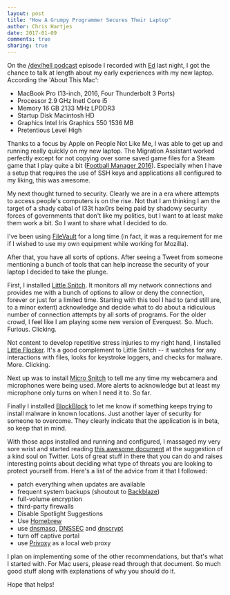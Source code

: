```yaml
---
layout: post
title: "How A Grumpy Programmer Secures Their Laptop"
author: Chris Hartjes
date: 2017-01-09
comments: true
sharing: true
---
```

On the [/dev/hell podcast](https://devhell.info) episode I recorded with [Ed](https://twitter.com/funkatron)
last night, I got the chance to talk at length about my early experiences with
my new laptop. According the 'About This Mac':

* MacBook Pro (13-inch, 2016, Four Thunderbolt 3 Ports)
* Processor 2.9 GHz Inetl Core i5
* Memory 16 GB 2133 MHz LPDDR3
* Startup Disk Macintosh HD
* Graphics Intel Iris Graphics 550 1536 MB
* Pretentious Level High

Thanks to a focus by Apple on People Not Like Me, I was able to get up and
running really quickly on my new laptop. The Migration Assistant worked
perfectly except for not copying over some saved game files for a Steam
game that I play quite a bit ([Football Manager 2016](https://en.wikipedia.org/wiki/Football_Manager_2016)).
Especially when I have a setup that requires the use of SSH keys and applications
all configured to my liking, this was awesome.

My next thought turned to security. Clearly we are in a era where attempts to
access people's computers is on the rise. Not that I am thinking I am the
target of a shady cabal of l33t hax0rs being paid by shadowy security forces
of governments that don't like my politics, but I want to at least make them
work a bit. So I want to share what I decided to do.

I've been using [FileVault](https://en.wikipedia.org/wiki/FileVault) for a long
time (in fact, it was a requirement for me if I wished to use my own equipment
while working for Mozilla).

After that, you have all sorts of options. After seeing a Tweet from someone
mentioning a bunch of tools that can help increase the security of your laptop
I decided to take the plunge.

First, I installed [Little Snitch](https://www.obdev.at/products/littlesnitch/index.html).
It monitors all my network connections and provides me with a bunch of options
to allow or deny the connection, forever or just for a limited time. Starting
with this tool I had to (and still are, to a minor extent) acknowledge and
decide what to do about a ridiculous number of connection attempts by all sorts
of programs. For the older crowd, I feel like I am playing some new version of
Everquest. So. Much. Furious. Clicking.

Not content to develop repetitive stress injuries to my right hand, I installed
[Little Flocker](https://www.littleflocker.com/). It's a good complement
to Little Snitch -- it watches for any interactions with files, looks for
keystroke loggers, and checks for malware. More. Clicking.

Next up was to install [Micro Snitch](https://obdev.at/products/microsnitch/index.html)
to tell me any time my webcamera and microphones were being used. More alerts
to acknowledge but at least my microphone only turns on when I need it to. So far.

Finally I installed [BlockBlock](https://objective-see.com/products/blockblock.html)
to let me know if something keeps trying to install malware in known locations.
Just another layer of security for someone to overcome. They clearly indicate
that the application is in beta, so keep that in mind.

With those apps installed and running and configured, I massaged my very sore
wrist and started reading [this awesome document](https://github.com/drduh/macOS-Security-and-Privacy-Guide) at the
suggestion of a kind soul on Twitter. Lots of great stuff in there that you
can do and raises interesting points about deciding what type of threats you
are looking to protect yourself from. Here's a list of the advice from it that
I followed:

* patch everything when updates are available
* frequent system backups (shoutout to [Backblaze](https://www.backblaze.com/))
* full-volume encryption
* third-party firewalls
* Disable Spotlight Suggestions
* Use [Homebrew](http://brew.sh/)
* use [dnsmasq](http://www.thekelleys.org.uk/dnsmasq/doc.html), [DNSSEC](https://en.wikipedia.org/wiki/Dnssec) and [dnscrypt](https://www.dnscrypt.org/)
* turn off captive portal
* use [Privoxy](https://www.privoxy.org/) as a local web proxy

I plan on implementing some of the other recommendations, but that's what I
started with. For Mac users, please read through that document. So much good
stuff along with explanations of why you should do it.

Hope that helps!
